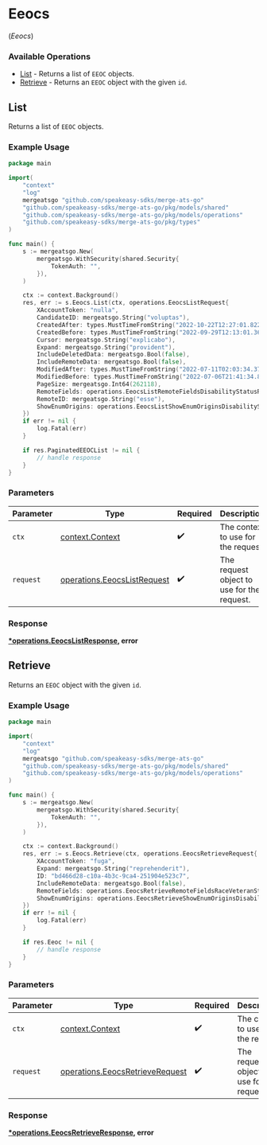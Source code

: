 # Eeocs
(*Eeocs*)

### Available Operations

* [List](#list) - Returns a list of `EEOC` objects.
* [Retrieve](#retrieve) - Returns an `EEOC` object with the given `id`.

## List

Returns a list of `EEOC` objects.

### Example Usage

```go
package main

import(
	"context"
	"log"
	mergeatsgo "github.com/speakeasy-sdks/merge-ats-go"
	"github.com/speakeasy-sdks/merge-ats-go/pkg/models/shared"
	"github.com/speakeasy-sdks/merge-ats-go/pkg/models/operations"
	"github.com/speakeasy-sdks/merge-ats-go/pkg/types"
)

func main() {
    s := mergeatsgo.New(
        mergeatsgo.WithSecurity(shared.Security{
            TokenAuth: "",
        }),
    )

    ctx := context.Background()
    res, err := s.Eeocs.List(ctx, operations.EeocsListRequest{
        XAccountToken: "nulla",
        CandidateID: mergeatsgo.String("voluptas"),
        CreatedAfter: types.MustTimeFromString("2022-10-22T12:27:01.822Z"),
        CreatedBefore: types.MustTimeFromString("2022-09-29T12:13:01.368Z"),
        Cursor: mergeatsgo.String("explicabo"),
        Expand: mergeatsgo.String("provident"),
        IncludeDeletedData: mergeatsgo.Bool(false),
        IncludeRemoteData: mergeatsgo.Bool(false),
        ModifiedAfter: types.MustTimeFromString("2022-07-11T02:03:34.375Z"),
        ModifiedBefore: types.MustTimeFromString("2022-07-06T21:41:34.842Z"),
        PageSize: mergeatsgo.Int64(262118),
        RemoteFields: operations.EeocsListRemoteFieldsDisabilityStatusRaceVeteranStatus.ToPointer(),
        RemoteID: mergeatsgo.String("esse"),
        ShowEnumOrigins: operations.EeocsListShowEnumOriginsDisabilityStatusVeteranStatus.ToPointer(),
    })
    if err != nil {
        log.Fatal(err)
    }

    if res.PaginatedEEOCList != nil {
        // handle response
    }
}
```

### Parameters

| Parameter                                                                  | Type                                                                       | Required                                                                   | Description                                                                |
| -------------------------------------------------------------------------- | -------------------------------------------------------------------------- | -------------------------------------------------------------------------- | -------------------------------------------------------------------------- |
| `ctx`                                                                      | [context.Context](https://pkg.go.dev/context#Context)                      | :heavy_check_mark:                                                         | The context to use for the request.                                        |
| `request`                                                                  | [operations.EeocsListRequest](../../models/operations/eeocslistrequest.md) | :heavy_check_mark:                                                         | The request object to use for the request.                                 |


### Response

**[*operations.EeocsListResponse](../../models/operations/eeocslistresponse.md), error**


## Retrieve

Returns an `EEOC` object with the given `id`.

### Example Usage

```go
package main

import(
	"context"
	"log"
	mergeatsgo "github.com/speakeasy-sdks/merge-ats-go"
	"github.com/speakeasy-sdks/merge-ats-go/pkg/models/shared"
	"github.com/speakeasy-sdks/merge-ats-go/pkg/models/operations"
)

func main() {
    s := mergeatsgo.New(
        mergeatsgo.WithSecurity(shared.Security{
            TokenAuth: "",
        }),
    )

    ctx := context.Background()
    res, err := s.Eeocs.Retrieve(ctx, operations.EeocsRetrieveRequest{
        XAccountToken: "fuga",
        Expand: mergeatsgo.String("reprehenderit"),
        ID: "bd466d28-c10a-4b3c-9ca4-251904e523c7",
        IncludeRemoteData: mergeatsgo.Bool(false),
        RemoteFields: operations.EeocsRetrieveRemoteFieldsRaceVeteranStatus.ToPointer(),
        ShowEnumOrigins: operations.EeocsRetrieveShowEnumOriginsDisabilityStatus.ToPointer(),
    })
    if err != nil {
        log.Fatal(err)
    }

    if res.Eeoc != nil {
        // handle response
    }
}
```

### Parameters

| Parameter                                                                          | Type                                                                               | Required                                                                           | Description                                                                        |
| ---------------------------------------------------------------------------------- | ---------------------------------------------------------------------------------- | ---------------------------------------------------------------------------------- | ---------------------------------------------------------------------------------- |
| `ctx`                                                                              | [context.Context](https://pkg.go.dev/context#Context)                              | :heavy_check_mark:                                                                 | The context to use for the request.                                                |
| `request`                                                                          | [operations.EeocsRetrieveRequest](../../models/operations/eeocsretrieverequest.md) | :heavy_check_mark:                                                                 | The request object to use for the request.                                         |


### Response

**[*operations.EeocsRetrieveResponse](../../models/operations/eeocsretrieveresponse.md), error**

